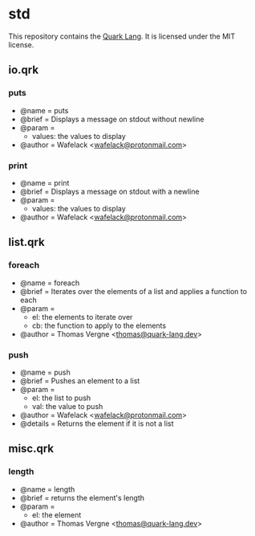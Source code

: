 # std

This repository contains the [Quark Lang](https://github.com/quark-lang/quark).
It is licensed under the MIT license.

## io.qrk

### puts

- @name = puts
- @brief = Displays a message on stdout without newline
- @param =
  - values: the values to display
- @author = Wafelack \<wafelack@protonmail.com>

### print

- @name = print
- @brief = Displays a message on stdout with a newline
- @param =
  - values: the values to display
- @author = Wafelack \<wafelack@protonmail.com>

## list.qrk

### foreach

- @name = foreach
- @brief = Iterates over the elements of a list and applies a function to each
- @param = 
  - el: the elements to iterate over
  - cb: the function to apply to the elements
- @author = Thomas Vergne \<thomas@quark-lang.dev>

### push

- @name = push
- @brief = Pushes an element to a list
- @param = 
  - el: the list to push
  - val: the value to push
- @author = Wafelack \<wafelack@protonmail.com>
- @details = Returns the element if it is not a list

## misc.qrk

### length

- @name = length
- @brief = returns the element's length
- @param =
  - el: the element
- @author = Thomas Vergne \<thomas@quark-lang.dev>